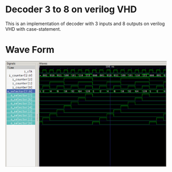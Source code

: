 # Decoder 3 to 8 on verilog VHD
This is an implementation of decoder with 3 inputs and 8 outputs on verilog VHD with case-statement.
# Wave Form
![](waveform/waveform.png)

